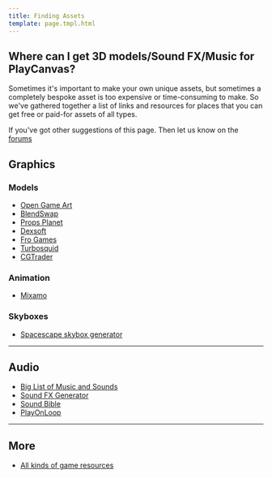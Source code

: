 ```yaml
---
title: Finding Assets
template: page.tmpl.html
---
```


## Where can I get 3D models/Sound FX/Music for PlayCanvas?

Sometimes it's important to make your own unique assets, but sometimes a completely bespoke asset is too expensive or time-consuming to make. So we've gathered together a list of links and resources for places that you can get free or paid-for assets of all types.

If you've got other suggestions of this page. Then let us know on the [forums](http://forum.playcanvas.com/)

## Graphics

### Models

* [Open Game Art](http://opengameart.org/)
* [BlendSwap](http://blendswap.com/)
* [Props Planet](http://www.propsplanet.com/)
* [Dexsoft](http://dexsoft-games.com)
* [Fro Games](http://www.frogames.net/)
* [Turbosquid](http://turbosquid.com/)
* [CGTrader](http://cgtrader.com/)

### Animation

* [Mixamo](http://mixamo.com/)

### Skyboxes

* [Spacescape skybox generator](http://alexcpeterson.com/spacescape)

---

## Audio

* [Big List of Music and Sounds](http://www.pixelprospector.com/the-big-list-of-royalty-free-music-and-sounds-free-edition/)
* [Sound FX Generator](http://www.bfxr.net/)
* [Sound Bible](http://soundbible.com/)
* [PlayOnLoop](http://www.playonloop.com/music-loops-category/videogame/)

---

## More

* [All kinds of game resources](http://www.pixelprospector.com/indie-resources/)
